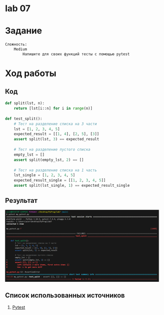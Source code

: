 # lab 07

# Задание
    Сложность:
        Medium
            Напишите для своих функций тесты с помощью pytest

# Ход работы
## Код 
```python
def split(lst, n):
    return [lst[i::n] for i in range(n)]

def test_split():
    # Тест на разделение списка на 3 части
    lst = [1, 2, 3, 4, 5]
    expected_result = [[1, 4], [2, 5], [3]]
    assert split(lst, 3) == expected_result

    # Тест на разделение пустого списка
    empty_lst = []
    assert split(empty_lst, 2) == []

    # Тест на разделение списка на 1 часть
    lst_single = [1, 2, 3, 4, 5]
    expected_result_single = [[1, 2, 3, 4, 5]]
    assert split(lst_single, 1) == expected_result_single
```

## Результат
![](результат4.png)

## Список использованных источников
1. [Pytest](https://www.youtube.com/watch?v=VXMECr4_-tE&t=224s)